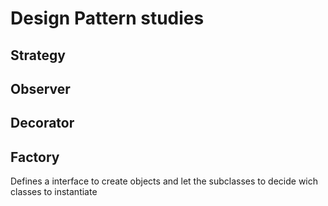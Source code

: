 
   <h1>Design Pattern studies</h1>
    <h2>Strategy</h2>
    <h2>Observer</h2>
    <h2>Decorator</h2>
    <h2>Factory</h2>
    <p>Defines a interface to create objects and let the subclasses to decide wich classes to instantiate</p>

